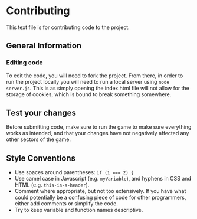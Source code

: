 # Contributing

This text file is for contributing code to the project.

## General Information

### Editing code

To edit the code, you will need to fork the project. From there, in order to run the project locally you will need to run a local server using `node server.js`. This is as simply opening the index.html file will not allow for the storage of cookies, which is bound to break something somewhere.

## Test your changes

Before submitting code, make sure to run the game to make sure everything works as intended, and that your changes have not negatively affected any other  sectors of the game.

## Style Conventions

- Use spaces around parentheses: `if (1 === 2) {`
- Use camel case in Javascript (e.g. `myVariable`), and hyphens in CSS and HTML (e.g. `this-is-a-header`).
- Comment where appropriate, but not too extensively. If you have what could potentially be a confusing piece of code for other programmers, either add comments or simplify the code.
- Try to keep variable and function names descriptive.
